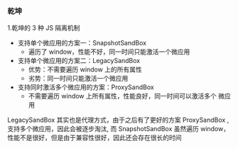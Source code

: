 ### 乾坤

1.乾坤的 3 种 JS 隔离机制

- 支持单个微应用的方案一：SnapshotSandBox
  - 遍历了 window，性能不好，同一时间只能激活一个微应用
- 支持单个微应用的方案二：LegacySandBox
  - 优势：不需要遍历 window 上的所有属性
  - 劣势：同一时间只能激活一个微应用
- 支持同时激活多个微应用的方案：ProxySandBox
  - 不需要遍历 window 上所有属性，性能良好，同一时间可以激活多个 微应用

LegacySandBox 其实也是代理方式，由于之后有了更好的方案 ProxySandBox ,支持多个微应用，因此会被逐步淘汰, 而 SnapshotSandBox 虽然遍历 window，性能不是很好，但是由于兼容性很好，因此还会存在很长的时间
